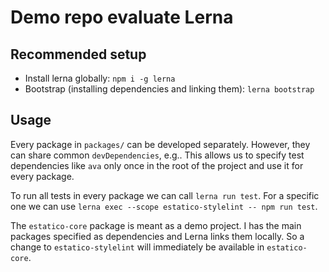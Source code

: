 # Demo repo evaluate Lerna

## Recommended setup

- Install lerna globally: `npm i -g lerna`
- Bootstrap (installing dependencies and linking them): `lerna bootstrap` 

## Usage

Every package in `packages/` can be developed separately. However, they can share common `devDependencies`, e.g.. This allows us to specify test dependencies like `ava` only once in the root of the project and use it for every package.

To run all tests in every package we can call `lerna run test`. For a specific one we can use `lerna exec --scope estatico-stylelint -- npm run test`.

The `estatico-core` package is meant as a demo project. I has the main packages specified as dependencies and Lerna links them locally. So a change to `estatico-stylelint` will immediately be available in `estatico-core`.

